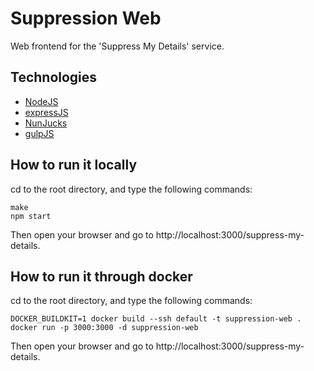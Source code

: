 # Suppression Web
Web frontend for the 'Suppress My Details' service.

## Technologies

- [NodeJS](https://nodejs.org/)
- [expressJS](https://expressjs.com/)
- [NunJucks](https://mozilla.github.io/nunjucks)
- [gulpJS](https://gulpjs.com/)

## How to run it locally

cd to the root directory, and type the following commands:

```
make
npm start
```

Then open your browser and go to http://localhost:3000/suppress-my-details.

## How to run it through docker

cd to the root directory, and type the following commands:

```
DOCKER_BUILDKIT=1 docker build --ssh default -t suppression-web .
docker run -p 3000:3000 -d suppression-web
```

Then open your browser and go to http://localhost:3000/suppress-my-details.
